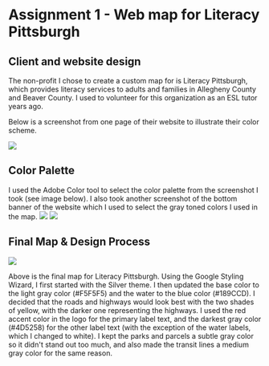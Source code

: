 # Assignment 1 - Web map for Literacy Pittsburgh

## Client and website design
The non-profit I chose to create a custom map for is Literacy Pittsburgh, which provides literacy services to adults and families in Allegheny County and Beaver County. I used to volunteer for this organization as an ESL tutor years ago.

Below is a screenshot from one page of their website to illustrate their color scheme.

![](https://alycaito.github.io/gis_portfolio/Literacy_pittsburgh.JPG)

## Color Palette

I used the Adobe Color tool to select the color palette from the screenshot I took (see image below). I also took another screenshot of the bottom banner of the website which I used to select the gray toned colors I used in the map.
![](https://alycaito.github.io/gis_portfolio/literacy_pittsburgh_colors.JPG)
![](https://alycaito.github.io/gis_portfolio/literacy_pittsburgh_greys.JPG)

## Final Map & Design Process
![](https://alycaito.github.io/gis_portfolio/literacy_pittsburgh_map.JPG)

Above is the final map for Literacy Pittsburgh. Using the Google Styling Wizard, I first started with the Silver theme. I then updated the base color to the light gray color (#F5F5F5) and the water to the blue color (#189CCD). I decided that the roads and highways would look best with the two shades of yellow, with the darker one representing the highways. I used the red accent color in the logo for the primary label text, and the darkest gray color (#4D5258) for the other label text (with the exception of the water labels, which I changed to white). I kept the parks and parcels a subtle gray color so it didn't stand out too much, and also made the transit lines a medium gray color for the same reason.
